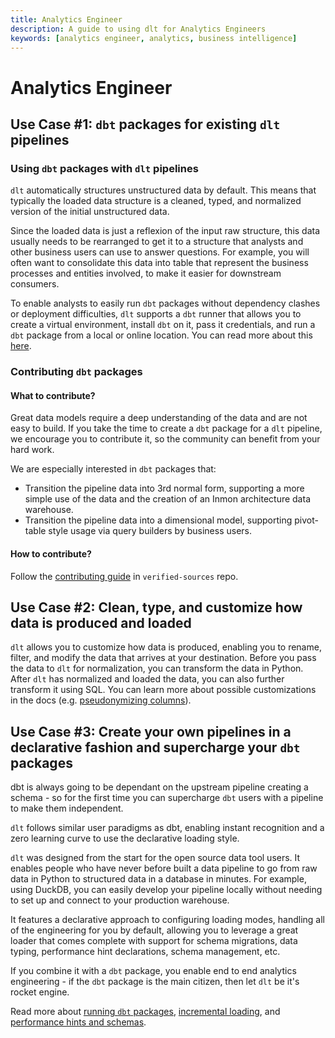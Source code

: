 ```yaml
---
title: Analytics Engineer
description: A guide to using dlt for Analytics Engineers
keywords: [analytics engineer, analytics, business intelligence]
---
```


# Analytics Engineer

## Use Case #1: `dbt` packages for existing `dlt` pipelines

### Using `dbt` packages with `dlt` pipelines


`dlt` automatically structures unstructured data by default. This means that typically the loaded
data structure is a cleaned, typed, and normalized version of the initial unstructured data.

Since the loaded data is just a reflexion of the input raw structure, this data usually needs to be
rearranged to get it to a structure that analysts and other business users can use to answer questions.
For example, you will often want to consolidate this data into table that represent the business processes
and entities involved, to make it easier for downstream consumers.


To enable analysts to easily run `dbt` packages without dependency clashes or deployment difficulties,
`dlt` supports a `dbt` runner that allows you to create a virtual environment,
install `dbt` on it, pass it credentials, and run a `dbt` package from a local or online location. You
can read more about this [here](../dlt-ecosystem/transformations).


### Contributing `dbt` packages

#### What to contribute?

Great data models require a deep understanding of the data and are not easy to build. If you take
the time to create a `dbt` package for a `dlt` pipeline, we encourage you to contribute it, so the
community can benefit from your hard work.

We are especially interested in `dbt` packages that:

- Transition the pipeline data into 3rd normal form, supporting a more simple use of the data and
 the creation of an Inmon architecture data warehouse.
- Transition the pipeline data into a dimensional model, supporting pivot-table style usage via
 query builders by business users.

#### How to contribute?

Follow the [contributing guide](https://github.com/dlt-hub/verified-sources/blob/master/CONTRIBUTING.md)
in `verified-sources` repo.

## Use Case #2: Clean, type, and customize how data is produced and loaded

`dlt` allows you to customize how data is produced, enabling you to rename, filter, and modify the
data that arrives at your destination. Before you pass the data to `dlt` for normalization, you can
transform the data in Python. After `dlt` has normalized and loaded the data, you can also further
transform it using SQL. You can learn more about possible customizations in the docs (e.g.
[pseudonymizing columns](../general-usage/customising-pipelines/pseudonymizing_columns.md)).

## Use Case #3: Create your own pipelines in a declarative fashion and supercharge your `dbt` packages

dbt is always going to be dependant on the upstream pipeline creating a schema - so for the first time you
can supercharge `dbt` users with a pipeline to make them independent.

`dlt` follows similar user paradigms as dbt, enabling instant recognition and a zero learning
curve to use the declarative loading style.

`dlt` was designed from the start for the open source data tool users. It enables people who have
never before built a data pipeline to go from raw data in Python to structured data in a database in
minutes. For example, using DuckDB, you can easily develop your pipeline locally without needing to
set up and connect to your production warehouse.

It features a declarative approach to configuring loading modes, handling all of the engineering for
you by default, allowing you to leverage a great loader that comes complete with support for schema
migrations, data typing, performance hint declarations, schema management, etc.

If you combine it with a `dbt` package, you enable end to end analytics engineering - if the `dbt`
package is the main citizen, then let `dlt` be it's rocket engine.

Read more about [running `dbt` packages](../dlt-ecosystem/transformations/dbt.md),
[incremental loading](../general-usage/incremental-loading), and
[performance hints and schemas](../walkthroughs/adjust-a-schema).
